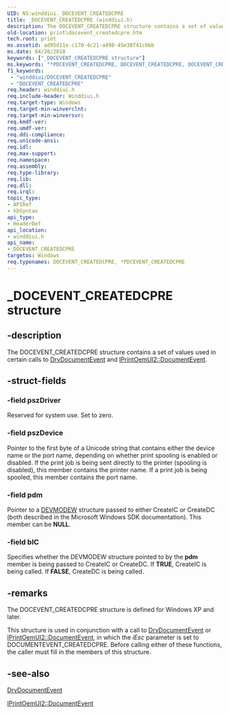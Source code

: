 ```yaml
---
UID: NS:winddiui._DOCEVENT_CREATEDCPRE
title: _DOCEVENT_CREATEDCPRE (winddiui.h)
description: The DOCEVENT_CREATEDCPRE structure contains a set of values used in certain calls to DrvDocumentEvent and IPrintOemUI2::DocumentEvent.
old-location: print\docevent_createdcpre.htm
tech.root: print
ms.assetid: ad95d11e-c170-4c21-a498-45e38f41cbbb
ms.date: 04/20/2018
keywords: ["_DOCEVENT_CREATEDCPRE structure"]
ms.keywords: "*PDCEVENT_CREATEDCPRE, DOCEVENT_CREATEDCPRE, DOCEVENT_CREATEDCPRE structure [Print Devices], PDCEVENT_CREATEDCPRE, PDCEVENT_CREATEDCPRE structure pointer [Print Devices], _DOCEVENT_CREATEDCPRE, print.docevent_createdcpre, print_interface-graphics_cb3123e7-a842-4fd8-b01a-4402c63bb43a.xml, winddiui/DOCEVENT_CREATEDCPRE, winddiui/PDCEVENT_CREATEDCPRE"
f1_keywords:
 - "winddiui/DOCEVENT_CREATEDCPRE"
 - "DOCEVENT_CREATEDCPRE"
req.header: winddiui.h
req.include-header: Winddiui.h
req.target-type: Windows
req.target-min-winverclnt: 
req.target-min-winversvr: 
req.kmdf-ver: 
req.umdf-ver: 
req.ddi-compliance: 
req.unicode-ansi: 
req.idl: 
req.max-support: 
req.namespace: 
req.assembly: 
req.type-library: 
req.lib: 
req.dll: 
req.irql: 
topic_type:
- APIRef
- kbSyntax
api_type:
- HeaderDef
api_location:
- winddiui.h
api_name:
- DOCEVENT_CREATEDCPRE
targetos: Windows
req.typenames: DOCEVENT_CREATEDCPRE, *PDCEVENT_CREATEDCPRE
---
```


# _DOCEVENT_CREATEDCPRE structure


## -description


The DOCEVENT_CREATEDCPRE structure contains a set of values used in certain calls to <a href="https://docs.microsoft.com/windows-hardware/drivers/ddi/winddiui/nf-winddiui-drvdocumentevent">DrvDocumentEvent</a> and <a href="https://docs.microsoft.com/windows-hardware/drivers/ddi/prcomoem/nf-prcomoem-iprintoemui2-documentevent">IPrintOemUI2::DocumentEvent</a>.


## -struct-fields




### -field pszDriver

Reserved for system use. Set to zero.


### -field pszDevice

Pointer to the first byte of a Unicode string that contains either the device name or the port name, depending on whether print spooling is enabled or disabled. If the print job is being sent directly to the printer (spooling is disabled), this member contains the printer name. If a print job is being spooled, this member contains the port name. 


### -field pdm

Pointer to a <a href="https://docs.microsoft.com/windows/win32/api/wingdi/ns-wingdi-devmodew">DEVMODEW</a> structure passed to either CreateIC or CreateDC (both described in the Microsoft Windows SDK documentation). This member can be <b>NULL</b>.


### -field bIC

Specifies whether the DEVMODEW structure pointed to by the <b>pdm</b> member is being passed to CreateIC or CreateDC. If <b>TRUE</b>, CreateIC is being called. If <b>FALSE</b>, CreateDC is being called.


## -remarks



The DOCEVENT_CREATEDCPRE structure is defined for Windows XP and later.

This structure is used in conjunction with a call to <a href="https://docs.microsoft.com/windows-hardware/drivers/ddi/winddiui/nf-winddiui-drvdocumentevent">DrvDocumentEvent</a> or <a href="https://docs.microsoft.com/windows-hardware/drivers/ddi/prcomoem/nf-prcomoem-iprintoemui2-documentevent">IPrintOemUI2::DocumentEvent</a>, in which the <i>iEsc</i> parameter is set to DOCUMENTEVENT_CREATEDCPRE. Before calling either of these functions, the caller must fill in the members of this structure.




## -see-also




<a href="https://docs.microsoft.com/windows-hardware/drivers/ddi/winddiui/nf-winddiui-drvdocumentevent">DrvDocumentEvent</a>



<a href="https://docs.microsoft.com/windows-hardware/drivers/ddi/prcomoem/nf-prcomoem-iprintoemui2-documentevent">IPrintOemUI2::DocumentEvent</a>
 

 

